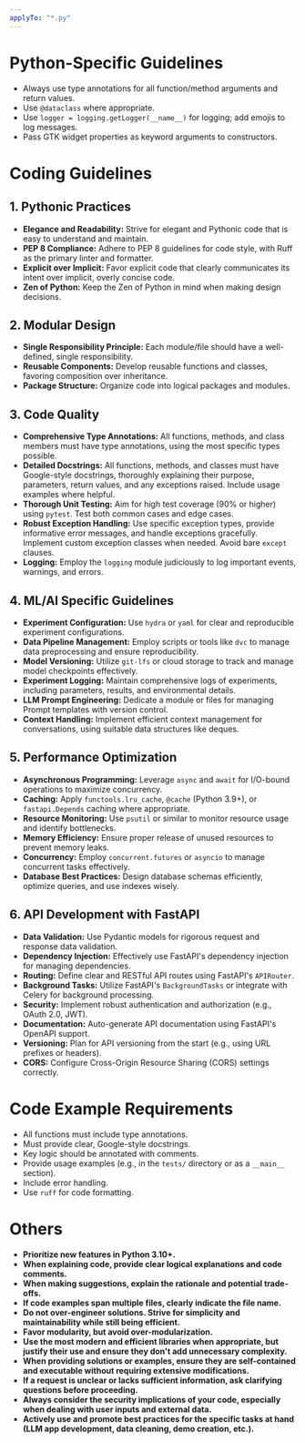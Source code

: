 ```yaml
---
applyTo: "*.py"
---
```


# Python-Specific Guidelines

- Always use type annotations for all function/method arguments and return values.
- Use `@dataclass` where appropriate.
- Use `logger = logging.getLogger(__name__)` for logging; add emojis to log messages.
- Pass GTK widget properties as keyword arguments to constructors.

# Coding Guidelines

## 1. Pythonic Practices

- **Elegance and Readability:** Strive for elegant and Pythonic code that is easy to understand and maintain.
- **PEP 8 Compliance:** Adhere to PEP 8 guidelines for code style, with Ruff as the primary linter and formatter.
- **Explicit over Implicit:** Favor explicit code that clearly communicates its intent over implicit, overly concise code.
- **Zen of Python:** Keep the Zen of Python in mind when making design decisions.

## 2. Modular Design

- **Single Responsibility Principle:** Each module/file should have a well-defined, single responsibility.
- **Reusable Components:** Develop reusable functions and classes, favoring composition over inheritance.
- **Package Structure:** Organize code into logical packages and modules.

## 3. Code Quality

- **Comprehensive Type Annotations:** All functions, methods, and class members must have type annotations, using the most specific types possible.
- **Detailed Docstrings:** All functions, methods, and classes must have Google-style docstrings, thoroughly explaining their purpose, parameters, return values, and any exceptions raised. Include usage examples where helpful.
- **Thorough Unit Testing:** Aim for high test coverage (90% or higher) using `pytest`. Test both common cases and edge cases.
- **Robust Exception Handling:** Use specific exception types, provide informative error messages, and handle exceptions gracefully. Implement custom exception classes when needed. Avoid bare `except` clauses.
- **Logging:** Employ the `logging` module judiciously to log important events, warnings, and errors.

## 4. ML/AI Specific Guidelines

- **Experiment Configuration:** Use `hydra` or `yaml` for clear and reproducible experiment configurations.
- **Data Pipeline Management:** Employ scripts or tools like `dvc` to manage data preprocessing and ensure reproducibility.
- **Model Versioning:** Utilize `git-lfs` or cloud storage to track and manage model checkpoints effectively.
- **Experiment Logging:** Maintain comprehensive logs of experiments, including parameters, results, and environmental details.
- **LLM Prompt Engineering:** Dedicate a module or files for managing Prompt templates with version control.
- **Context Handling:** Implement efficient context management for conversations, using suitable data structures like deques.

## 5. Performance Optimization

- **Asynchronous Programming:** Leverage `async` and `await` for I/O-bound operations to maximize concurrency.
- **Caching:** Apply `functools.lru_cache`, `@cache` (Python 3.9+), or `fastapi.Depends` caching where appropriate.
- **Resource Monitoring:** Use `psutil` or similar to monitor resource usage and identify bottlenecks.
- **Memory Efficiency:** Ensure proper release of unused resources to prevent memory leaks.
- **Concurrency:** Employ `concurrent.futures` or `asyncio` to manage concurrent tasks effectively.
- **Database Best Practices:** Design database schemas efficiently, optimize queries, and use indexes wisely.

## 6. API Development with FastAPI

- **Data Validation:** Use Pydantic models for rigorous request and response data validation.
- **Dependency Injection:** Effectively use FastAPI's dependency injection for managing dependencies.
- **Routing:** Define clear and RESTful API routes using FastAPI's `APIRouter`.
- **Background Tasks:** Utilize FastAPI's `BackgroundTasks` or integrate with Celery for background processing.
- **Security:** Implement robust authentication and authorization (e.g., OAuth 2.0, JWT).
- **Documentation:** Auto-generate API documentation using FastAPI's OpenAPI support.
- **Versioning:** Plan for API versioning from the start (e.g., using URL prefixes or headers).
- **CORS:** Configure Cross-Origin Resource Sharing (CORS) settings correctly.

# Code Example Requirements

- All functions must include type annotations.
- Must provide clear, Google-style docstrings.
- Key logic should be annotated with comments.
- Provide usage examples (e.g., in the `tests/` directory or as a `__main__` section).
- Include error handling.
- Use `ruff` for code formatting.

# Others

- **Prioritize new features in Python 3.10+.**
- **When explaining code, provide clear logical explanations and code comments.**
- **When making suggestions, explain the rationale and potential trade-offs.**
- **If code examples span multiple files, clearly indicate the file name.**
- **Do not over-engineer solutions. Strive for simplicity and maintainability while still being efficient.**
- **Favor modularity, but avoid over-modularization.**
- **Use the most modern and efficient libraries when appropriate, but justify their use and ensure they don't add unnecessary complexity.**
- **When providing solutions or examples, ensure they are self-contained and executable without requiring extensive modifications.**
- **If a request is unclear or lacks sufficient information, ask clarifying questions before proceeding.**
- **Always consider the security implications of your code, especially when dealing with user inputs and external data.**
- **Actively use and promote best practices for the specific tasks at hand (LLM app development, data cleaning, demo creation, etc.).**